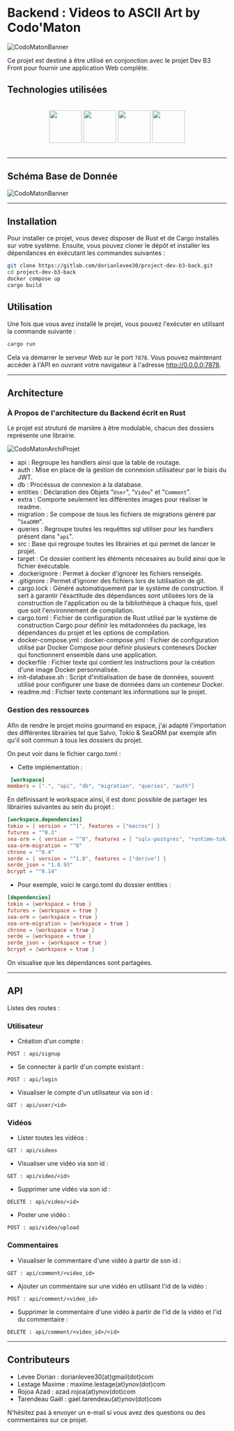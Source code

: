 
# Backend : Videos to ASCII Art by Codo'Maton

![CodoMatonBanner](extra/banner.jpg)

Ce projet est destiné à être utilisé en conjonction avec le projet Dev B3 Front pour fournir une application Web complète.

## Technologies utilisées

<br/>
<div align="center">
<img src="https://upload.wikimedia.org/wikipedia/commons/thumb/d/d5/Rust_programming_language_black_logo.svg/2048px-Rust_programming_language_black_logo.svg.png" width = "75">
<img src="https://www.sea-ql.org/SeaORM/img/SeaORM%20logo.png" width = "75">
<img src="https://avatars.githubusercontent.com/u/77909452?v=4" width = "75">
<img src="https://www.docker.com/wp-content/uploads/2022/03/vertical-logo-monochromatic.png" width = "75">
</div>
<br/>

---

## Schéma Base de Donnée

![CodoMatonBanner](extra/db.png)

---

## Installation

Pour installer ce projet, vous devez disposer de Rust et de Cargo installés sur votre système. Ensuite, vous pouvez cloner le dépôt et installer les dépendances en exécutant les commandes suivantes :

```bash
git clone https://gitlab.com/dorianlevee30/project-dev-b3-back.git
cd project-dev-b3-back
docker compose up
cargo build
```

## Utilisation

Une fois que vous avez installé le projet, vous pouvez l'exécuter en utilisant la commande suivante :

```bash
cargo run
```

Cela va démarrer le serveur Web sur le port `7878`. Vous pouvez maintenant accéder à l'API en ouvrant votre navigateur à l'adresse <http://0.0.0.0:7878>.

---

## Architecture

### À Propos de l'architecture du Backend écrit en Rust

Le projet est struturé de manière à être modulable, chacun des dossiers représente une librairie.

![CodoMatonArchiProjet](extra/archi_projet.png)

- api : Regroupe les handlers ainsi que la table de routage.
- auth : Mise en place de la gestion de connexion utilisateur par le biais du JWT.
- db : Procéssus de connexion à la database.
- entities : Déclaration des Objets "`User`", "`Video`" et "`Comment`".
- extra : Comporte seulement les différentes images pour réaliser le readme.
- migration : Se compose de tous les fichiers de migrations généré par "`SeaORM`".
- queries : Regroupe toutes les requêttes sql utiliser pour les handlers présent dans "`api`".
- src : Base qui regroupe toutes les librairies et qui permet de lancer le projet.
- target : Ce dossier contient les éléments nécesaires au build ainsi que le fichier éxécutable.
- .dockerignore : Permet à docker d'ignorer les fichiers renseigés.
- .gitignore : Permet d'ignorer des fichiers lors de lutilisation de git.
- cargo.lock : Généré automatiquement par le système de construction. Il sert à garantir l'éxactitude des dépendances sont utilisées lors de la construction de l'application ou de la bibliothèque à chaque fois, quel que soit l'environnement de compilation.
- cargo.toml : Fichier de configuration de Rust utilisé par le système de construction Cargo pour définir les métadonnées du package, les dépendances du projet et les options de compilation.
- docker-compose.yml : docker-compose.yml : Fichier de configuration utilisé par Docker Compose pour définir plusieurs conteneurs Docker qui fonctionnent ensemble dans une application.
- dockerfile : Fichier texte qui contient les instructions pour la création d'une image Docker personnalisée.
- init-database.sh : Script d'initialisation de base de données, souvent utilisé pour configurer une base de données dans un conteneur Docker.
- readme.md : Fichier texte contenant les informations sur le projet.

### Gestion des ressources

Afin de rendre le projet moins gourmand en espace, j'ai adapté l'importation des différentes librairies tel que Salvo, Tokio & SeaORM par exemple afin qu'il soit commun à tous les dossiers du projet.

On peut voir dans le fichier cargo.toml :

- Cette implémentation :

```toml
 [workspace]
members = [".", "api", "db", "migration", "queries", "auth"]
```

En définissant le workspace ainsi, il est donc possible de partager les librairies suivantes au sein du projet :

 ```toml
[workspace.dependencies]
tokio = { version = "^1", features = ["macros"] }
futures = "^0.3"
sea-orm = { version = "^0", features = [ "sqlx-postgres", "runtime-tokio-rustls", "with-json", "with-chrono" ] }
sea-orm-migration = "^0"
chrono = "^0.4"
serde = { version = "^1.0", features = ["derive"] }
serde_json = "1.0.93"
bcrypt = "^0.14"
```

- Pour exemple, voici le cargo.toml du dossier entities :

 ```toml
 [dependencies]
tokio = {workspace = true }
futures = {workspace = true }
sea-orm = {workspace = true }
sea-orm-migration = {workspace = true }
chrono = {workspace = true }
serde = {workspace = true }
serde_json = {workspace = true }
bcrypt = {workspace = true }
```

On visualise que les dépendances sont partagées.

---

## API

Listes des routes :

### Utilisateur

- Création d'un compte :

```http
POST : api/signup
```

- Se connecter à partir d'un compte existant :

```http
POST : api/login
```

- Visualiser le compte d'un utilisateur via son id :

 ```http
GET : api/user/<id>
```

### Vidéos

- Lister toutes les vidéos :

 ```http
GET : api/videos
```

- Visualiser une vidéo via son id :

 ```http
GET : api/video/<id>
```

- Supprimer une vidéo via son id :

 ```http
DELETE : api/video/<id>
```

- Poster une vidéo :

 ```http
POST : api/video/upload
```

### Commentaires

- Visualiser le commentaire d'une vidéo à partir de son id :

 ```http
GET : api/comment/<video_id>
```

- Ajouter un commentaire sur une vidéo en utilisant l'id de la vidéo :

 ```http
POST : api/comment/<video_id>
```

- Supprimer le commentaire d'une vidéo à partir de l'id de la vidéo et l'id du commentaire :

 ```http
DELETE : api/comment/<video_id>/<id>
```

---

## Contributeurs

- Levee Dorian : dorianlevee30(at)gmail(dot)com
- Lestage Maxime : maxime.lestage(at)ynov(dot)com
- Rojoa Azad : azad.rojoa(at)ynov(dot)com
- Tarendeau Gaël : gael.tarendeau(at)ynov(dot)com

N'hésitez pas à envoyer un e-mail si vous avez des questions ou des commentaires sur ce projet.
